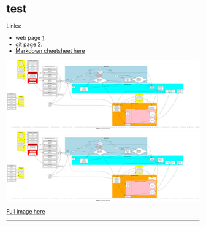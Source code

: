# test

Links:
- web page [1].
- git page [2].
- [Markdown cheetsheet here](https://github.com/adam-p/markdown-here/wiki/Markdown-Cheatsheet)

![svg](a.svg) <img src="https://raw.githubusercontent.com/georgievgeorgi/test/master/a.svg?sanitize=true">

[Full image here](https://raw.githubusercontent.com/georgievgeorgi/test/master/a.svg?sanitize=true)



---
[1]: http://georgievgeorgi.github.io/test/
[2]: https://github.com/georgievgeorgi/test
